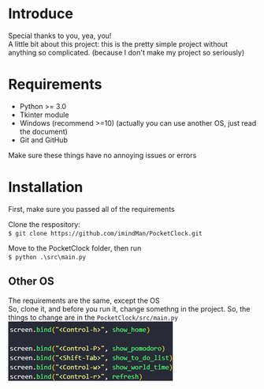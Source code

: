# Introduce

Special thanks to you, yea, you!<br>
A little bit about this project: this is the pretty simple project without anything so complicated. (because I don't make my project so seriously)<br>

# Requirements

<ul>
    <li>Python >= 3.0</li>
    <li>Tkinter module</li>
    <li>Windows (recommend >=10) (actually you can use another OS, just read the document)</li>
    <li>Git and GitHub</li>
</ul>

Make sure these things have no annoying issues or errors

# Installation

First, make sure you passed all of the requirements <br>

Clone the respository: <br>
`$ git clone https://github.com/imindMan/PocketClock.git`

Move to the PocketClock folder, then run<br>
`$ python .\src\main.py`

## Other OS

The requirements are the same, except the OS <br>
So, clone it, and before you run it, change somethng in the project.
So, the things to change are in the `PocketClock/src/main.py`
<img src=".\data\tutorial1.png" alt="Screen sample" />
